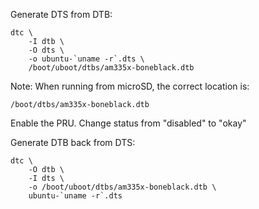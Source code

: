 Generate DTS from DTB:

	dtc \
		-I dtb \
		-O dts \
		-o ubuntu-`uname -r`.dts \
		/boot/uboot/dtbs/am335x-boneblack.dtb

Note: When running from microSD, the correct location is:

	/boot/dtbs/am335x-boneblack.dtb

Enable the PRU.  Change status from "disabled" to "okay"


Generate DTB back from DTS:

	dtc \
		-O dtb \
		-I dts \
		-o /boot/uboot/dtbs/am335x-boneblack.dtb \
		ubuntu-`uname -r`.dts
